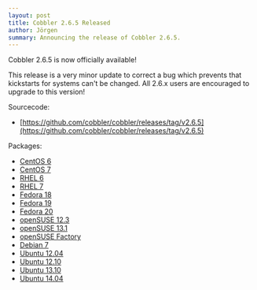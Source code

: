 ```yaml
---
layout: post
title: Cobbler 2.6.5 Released
author: Jörgen
summary: Announcing the release of Cobbler 2.6.5.
---
```

Cobbler 2.6.5 is now officially available!

This release is a very minor update to correct a bug which prevents that kickstarts for systems can't be changed.
All 2.6.x users are encouraged to upgrade to this version!

Sourcecode:

- [https://github.com/cobbler/cobbler/releases/tag/v2.6.5](https://github.com/cobbler/cobbler/releases/tag/v2.6.5)


Packages:

- [CentOS 6](http://download.opensuse.org/repositories/home:/libertas-ict:/cobbler26/CentOS_CentOS-6/)
- [CentOS 7](http://download.opensuse.org/repositories/home:/libertas-ict:/cobbler26/CentOS_CentOS-7/)
- [RHEL 6](http://download.opensuse.org/repositories/home:/libertas-ict:/cobbler26/RedHat_RHEL-6/)
- [RHEL 7](http://download.opensuse.org/repositories/home:/libertas-ict:/cobbler26/RedHat_RHEL-7/)
- [Fedora 18](http://download.opensuse.org/repositories/home:/libertas-ict:/cobbler26/Fedora_18/)
- [Fedora 19](http://download.opensuse.org/repositories/home:/libertas-ict:/cobbler26/Fedora_19/)
- [Fedora 20](http://download.opensuse.org/repositories/home:/libertas-ict:/cobbler26/Fedora_20/)
- [openSUSE 12.3](http://download.opensuse.org/repositories/home:/libertas-ict:/cobbler26/openSUSE_12.3/)
- [openSUSE 13.1](http://download.opensuse.org/repositories/home:/libertas-ict:/cobbler26/openSUSE_13.1/)
- [openSUSE Factory](http://download.opensuse.org/repositories/home:/libertas-ict:/cobbler26/openSUSE_Factory/)
- [Debian 7](http://download.opensuse.org/repositories/home:/libertas-ict:/cobbler26/Debian_7.0/)
- [Ubuntu 12.04](http://download.opensuse.org/repositories/home:/libertas-ict:/cobbler26/xUbuntu_12.04/)
- [Ubuntu 12.10](http://download.opensuse.org/repositories/home:/libertas-ict:/cobbler26/xUbuntu_12.10/)
- [Ubuntu 13.10](http://download.opensuse.org/repositories/home:/libertas-ict:/cobbler26/xUbuntu_13.10/)
- [Ubuntu 14.04](http://download.opensuse.org/repositories/home:/libertas-ict:/cobbler26/xUbuntu_14.04/)
